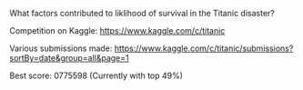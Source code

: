 What factors contributed to liklihood of survival in the Titanic disaster?

Competition on Kaggle:
https://www.kaggle.com/c/titanic

Various submissions made:
https://www.kaggle.com/c/titanic/submissions?sortBy=date&group=all&page=1

Best score: 0775598
(Currently with top 49%)
